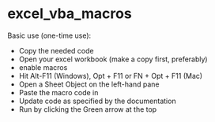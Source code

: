 # excel_vba_macros

Basic use (one-time use):  
- Copy the needed code  
- Open your excel workbook (make a copy first, preferably)  
- enable macros   
- Hit Alt-F11 (Windows), Opt + F11 or FN + Opt + F11 (Mac)  
- Open a Sheet Object on the left-hand pane  
- Paste the macro code in  
- Update code as specified by the documentation  
- Run by clicking the Green arrow at the top  
